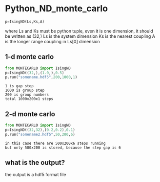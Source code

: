 # Python_ND_monte_carlo
```python
p=IsingND(Ls,Ks,A)
```
where Ls and Ks must be python tuple, even it is one dimension, it should be written as (32,)
Ls is the system dimension
Ks is the nearest coupling
A is the longer range coupling in Ls[0] dimension

## 1-d monte carlo 

```python
from MONTECARLO import IsingND
p=IsingND((32,),(1.0,),0.5)
p.run("somename.hdf5",200,1000,1)
```
    
    1 is gap step
    1000 is group step
    200 is group numbers
    total 1000x200x1 steps
    
## 2-d monte carlo    
```python
from MONTECARLO import IsingND
p=IsingND((32,32),(0.2,0.2),0.1)
p.run("somename2.hdf5",50,200,6)
```
    in this case there are 500x200x6 steps running
    but only 500x200 is stored, because the step gap is 6
    
## what is the output?
the output is a hdf5 format file

